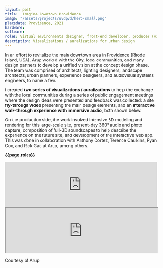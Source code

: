 ```yaml
---
layout: post
title:  Imagine Downtown Providence
image: "/assets/projects/uvdpvd/hero-small.png"
placedate: Providence, 2021
hardware:
software: 
roles: Virtual environments designer, front-end developer, producer (visualization, modeling, animation, rendering, sound design, post processing).
description: Visualizations / auralizations for urban design
---
```


<div class="project-narrative">
<p>In an effort to revitalize the main downtown area in Providence (Rhode Island, USA), Arup worked with the City, local communities, and many design partners to develop a unified vision at the concept design phase. The team was comprised of architects, lighting designers, landscape architects, urban planners, experience designers, and audiovisual systems engineers, to name a few.</p>

<p>I created <b>two series of visualizations / auralizations</b> to help the exchange with the local communities during a series of public engagement meetings where the design ideas were presented and feedback was collected: a site <b>fly-through video</b> presenting the main design elements, and an <b>interactive walk-through experience with immersive audio</b>, both shown below.</p>

<p>On the production side, the work involved intensive 3D modeling and rendering for this large-scale site, present-day 360° audio and photo capture, composition of full-3D soundscapes to help describe the experience on the future site, and development of the interactive web app. This was done in collaboration with Anthony Cortez, Terence Caulkins, Ryan Cox, and Rick Gao at Arup, among others.</p>

</div>

<div class="project-specifics">
	<p><b>{{page.roles}}</b></p>
</div>

<div class="project-media">
<div class="video-container"><iframe width="100%" src="https://www.youtube.com/embed/Lsn8WPd29RE" frameborder="0" allow="accelerometer; autoplay; clipboard-write; encrypted-media; gyroscope; picture-in-picture" allowfullscreen></iframe></div>

<div class="video-container"><iframe width="100%" src="https://virtualengage.arup.com/de2419791bce633d3651a85de79df0e6/"></iframe></div>

<p class="inline-descr">Courtesy of Arup</p>
